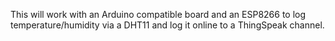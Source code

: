 This will work with an Arduino compatible board and an ESP8266 to log temperature/humidity
via a DHT11 and log it online to a ThingSpeak channel.
